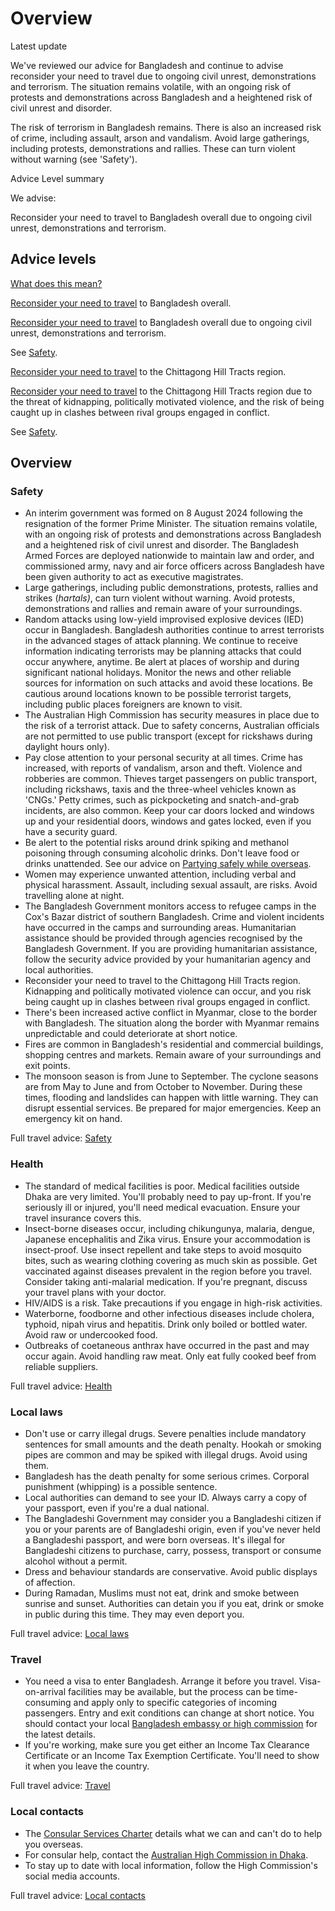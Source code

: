 # Overview

Latest update

We've reviewed our advice for Bangladesh and continue to advise reconsider your need to travel due to ongoing civil unrest, demonstrations and terrorism. The situation remains volatile, with an ongoing risk of protests and demonstrations across Bangladesh and a heightened risk of civil unrest and disorder.  
  
The risk of terrorism in Bangladesh remains. There is also an increased risk of crime, including assault, arson and vandalism. Avoid large gatherings, including protests, demonstrations and rallies. These can turn violent without warning (see 'Safety').

Advice Level summary

We advise:

Reconsider your need to travel to Bangladesh overall due to ongoing civil unrest, demonstrations and terrorism.

## Advice levels

[What does this mean?](/before-you-go/travel-advice-explained/)

[Reconsider your need to travel](https://www.smartraveller.gov.au/consular-services/travel-advice-explained#level3) to Bangladesh overall.

[Reconsider your need to travel](https://www.smartraveller.gov.au/consular-services/travel-advice-explained#level3) to Bangladesh overall due to ongoing civil unrest, demonstrations and terrorism.

See [Safety](#safety).

[Reconsider your need to travel](https://www.smartraveller.gov.au/consular-services/travel-advice-explained#level3) to the Chittagong Hill Tracts region.

[Reconsider your need to travel](https://www.smartraveller.gov.au/consular-services/travel-advice-explained#level3) to the Chittagong Hill Tracts region due to the threat of kidnapping, politically motivated violence, and the risk of being caught up in clashes between rival groups engaged in conflict.

See [Safety](#safety).

## Overview

### Safety

* An interim government was formed on 8 August 2024 following the resignation of the former Prime Minister. The situation remains volatile, with an ongoing risk of protests and demonstrations across Bangladesh and a heightened risk of civil unrest and disorder. The Bangladesh Armed Forces are deployed nationwide to maintain law and order, and commissioned army, navy and air force officers across Bangladesh have been given authority to act as executive magistrates.
* Large gatherings, including public demonstrations, protests, rallies and strikes (*hartals)*, can turn violent without warning. Avoid protests, demonstrations and rallies and remain aware of your surroundings.
* Random attacks using low-yield improvised explosive devices (IED) occur in Bangladesh. Bangladesh authorities continue to arrest terrorists in the advanced stages of attack planning. We continue to receive information indicating terrorists may be planning attacks that could occur anywhere, anytime. Be alert at places of worship and during significant national holidays. Monitor the news and other reliable sources for information on such attacks and avoid these locations. Be cautious around locations known to be possible terrorist targets, including public places foreigners are known to visit.
* The Australian High Commission has security measures in place due to the risk of a terrorist attack. Due to safety concerns, Australian officials are not permitted to use public transport (except for rickshaws during daylight hours only).
* Pay close attention to your personal security at all times. Crime has increased, with reports of vandalism, arson and theft. Violence and robberies are common. Thieves target passengers on public transport, including rickshaws, taxis and the three-wheel vehicles known as 'CNGs.' Petty crimes, such as pickpocketing and snatch-and-grab incidents, are also common. Keep your car doors locked and windows up and your residential doors, windows and gates locked, even if you have a security guard.
* Be alert to the potential risks around drink spiking and methanol poisoning through consuming alcoholic drinks. Don't leave food or drinks unattended. See our advice on [Partying safely while overseas](/before-you-go/safety/partying "Partying safely").
* Women may experience unwanted attention, including verbal and physical harassment. Assault, including sexual assault, are risks. Avoid travelling alone at night.
* The Bangladesh Government monitors access to refugee camps in the Cox's Bazar district of southern Bangladesh. Crime and violent incidents have occurred in the camps and surrounding areas. Humanitarian assistance should be provided through agencies recognised by the Bangladesh Government. If you are providing humanitarian assistance, follow the security advice provided by your humanitarian agency and local authorities.
* Reconsider your need to travel to the Chittagong Hill Tracts region. Kidnapping and politically motivated violence can occur, and you risk being caught up in clashes between rival groups engaged in conflict.
* There's been increased active conflict in Myanmar, close to the border with Bangladesh. The situation along the border with Myanmar remains unpredictable and could deteriorate at short notice.
* Fires are common in Bangladesh's residential and commercial buildings, shopping centres and markets. Remain aware of your surroundings and exit points.
* The monsoon season is from June to September. The cyclone seasons are from May to June and from October to November. During these times, flooding and landslides can happen with little warning. They can disrupt essential services. Be prepared for major emergencies. Keep an emergency kit on hand.

Full travel advice: [Safety](#safety)

### Health

* The standard of medical facilities is poor. Medical facilities outside Dhaka are very limited. You'll probably need to pay up-front. If you're seriously ill or injured, you'll need medical evacuation. Ensure your travel insurance covers this.
* Insect-borne diseases occur, including chikungunya, malaria, dengue, Japanese encephalitis and Zika virus. Ensure your accommodation is insect-proof. Use insect repellent and take steps to avoid mosquito bites, such as wearing clothing covering as much skin as possible. Get vaccinated against diseases prevalent in the region before you travel. Consider taking anti-malarial medication. If you're pregnant, discuss your travel plans with your doctor.
* HIV/AIDS is a risk. Take precautions if you engage in high-risk activities.
* Waterborne, foodborne and other infectious diseases include cholera, typhoid, nipah virus and hepatitis. Drink only boiled or bottled water. Avoid raw or undercooked food.
* Outbreaks of coetaneous anthrax have occurred in the past and may occur again. Avoid handling raw meat. Only eat fully cooked beef from reliable suppliers.

Full travel advice: [Health](#health)

### Local laws

* Don't use or carry illegal drugs. Severe penalties include mandatory sentences for small amounts and the death penalty. Hookah or smoking pipes are common and may be spiked with illegal drugs. Avoid using them.
* Bangladesh has the death penalty for some serious crimes. Corporal punishment (whipping) is a possible sentence.
* Local authorities can demand to see your ID. Always carry a copy of your passport, even if you're a dual national.
* The Bangladeshi Government may consider you a Bangladeshi citizen if you or your parents are of Bangladeshi origin, even if you've never held a Bangladeshi passport, and were born overseas. It's illegal for Bangladeshi citizens to purchase, carry, possess, transport or consume alcohol without a permit.
* Dress and behaviour standards are conservative. Avoid public displays of affection.
* During Ramadan, Muslims must not eat, drink and smoke between sunrise and sunset. Authorities can detain you if you eat, drink or smoke in public during this time. They may even deport you.

Full travel advice: [Local laws](#local-laws)

### Travel

* You need a visa to enter Bangladesh. Arrange it before you travel. Visa-on-arrival facilities may be available, but the process can be time-consuming and apply only to specific categories of incoming passengers. Entry and exit conditions can change at short notice. You should contact your local [Bangladesh embassy or high commission](https://canberra.mofa.gov.bd/) for the latest details.
* If you're working, make sure you get either an Income Tax Clearance Certificate or an Income Tax Exemption Certificate. You'll need to show it when you leave the country.

Full travel advice: [Travel](#travel)

### Local contacts

* The [Consular Services Charter](/consular-services/consular-services-charter "Consular Services Charter") details what we can and can't do to help you overseas.
* For consular help, contact the [Australian High Commission in Dhaka](https://bangladesh.embassy.gov.au/).
* To stay up to date with local information, follow the High Commission's social media accounts.

Full travel advice: [Local contacts](#local-contacts)